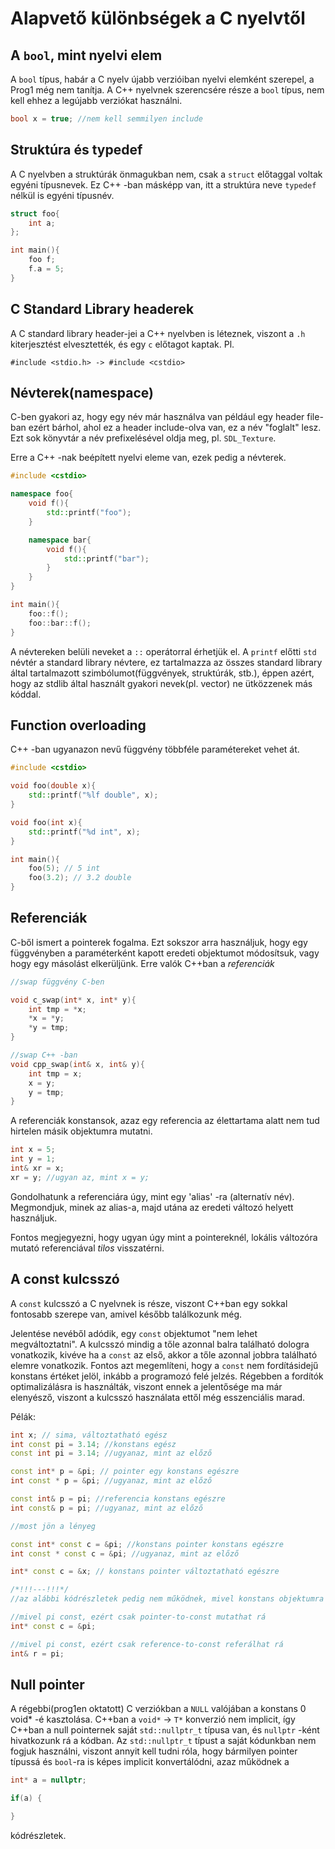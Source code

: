 # Alapvető különbségek a C nyelvtől

## A `bool`, mint nyelvi elem

A `bool` típus, habár a C nyelv újabb verzióiban nyelvi elemként szerepel, a Prog1 még nem tanítja. A C++ nyelvnek szerencsére része a `bool` típus, nem kell ehhez a legújabb verziókat használni.

```cpp
bool x = true; //nem kell semmilyen include
```

## Struktúra és typedef

A C nyelvben a struktúrák önmagukban nem, csak a `struct` előtaggal voltak egyéni típusnevek. Ez C++ -ban másképp van, itt a struktúra neve `typedef` nélkül is egyéni típusnév.

```cpp
struct foo{
    int a;
};

int main(){
    foo f;
    f.a = 5;
}
```

## C Standard Library headerek

A C standard library header-jei a C++ nyelvben is léteznek, viszont a `.h` kiterjesztést elvesztették, és egy `c` előtagot kaptak. Pl.
```
#include <stdio.h> -> #include <cstdio>
```

## Névterek(namespace)

C-ben gyakori az, hogy egy név már használva van például egy header file-ban ezért bárhol, ahol ez a header include-olva van, ez a név "foglalt" lesz. Ezt sok könyvtár a név prefixelésével oldja meg, pl. `SDL_Texture`.

Erre a C++ -nak beépített nyelvi eleme van, ezek pedig a névterek.

```cpp
#include <cstdio>

namespace foo{
    void f(){
        std::printf("foo");
    }

    namespace bar{
        void f(){
            std::printf("bar");
        }
    }
}

int main(){
    foo::f();
    foo::bar::f();
}
```

A névtereken belüli neveket a `::` operátorral érhetjük el. A `printf` előtti `std` névtér a standard library névtere, ez tartalmazza az összes standard library által tartalmazott szimbólumot(függvények, struktúrák, stb.), éppen azért, hogy az stdlib által használt gyakori nevek(pl. vector) ne ütközzenek más kóddal.



## Function overloading

C++ -ban ugyanazon nevű függvény többféle paramétereket vehet át.

```cpp
#include <cstdio>

void foo(double x){
    std::printf("%lf double", x);
}

void foo(int x){
    std::printf("%d int", x);
}

int main(){
    foo(5); // 5 int
    foo(3.2); // 3.2 double
}
```

## Referenciák

C-ből ismert a pointerek fogalma. Ezt sokszor arra használjuk, hogy egy függvényben a paraméterként kapott eredeti objektumot módosítsuk, vagy hogy egy másolást elkerüljünk.
Erre valók C++ban a *referenciák*

```cpp
//swap függvény C-ben

void c_swap(int* x, int* y){
    int tmp = *x;
    *x = *y;
    *y = tmp;
}

//swap C++ -ban
void cpp_swap(int& x, int& y){
    int tmp = x;
    x = y;
    y = tmp;
}
```

A referenciák konstansok, azaz egy referencia az élettartama alatt nem tud hirtelen másik objektumra mutatni.
```cpp
int x = 5;
int y = 1;
int& xr = x;
xr = y; //ugyan az, mint x = y;
```
Gondolhatunk a referenciára úgy, mint egy 'alias' -ra (alternatív név). Megmondjuk, minek az alias-a, majd utána az eredeti változó helyett használjuk.

Fontos megjegyezni, hogy ugyan úgy mint a pointereknél, lokális változóra mutató referenciával *tilos* visszatérni.

## A const kulcsszó

A `const` kulcsszó a C nyelvnek is része, viszont C++ban egy sokkal fontosabb szerepe van, amivel később találkozunk még.

Jelentése nevéből adódik, egy `const` objektumot "nem lehet megváltoztatni". A kulcsszó mindig a tőle azonnal balra található dologra vonatkozik, kivéve ha a `const` az első, akkor a tőle azonnal jobbra található elemre vonatkozik. 
Fontos azt megemlíteni, hogy a `const` nem fordításidejű konstans értéket jelöl, inkább a programozó felé jelzés. Régebben a fordítók optimalizálásra is használták, viszont ennek a jelentősége ma már elenyésző, viszont a kulcsszó használata ettől még esszenciális marad.

Pélák:
```cpp
int x; // sima, változtatható egész
int const pi = 3.14; //konstans egész
const int pi = 3.14; //ugyanaz, mint az előző

const int* p = &pi; // pointer egy konstans egészre
int const * p = &pi; //ugyanaz, mint az előző

const int& p = pi; //referencia konstans egészre
int const& p = pi; //ugyanaz, mint az előző

//most jön a lényeg

const int* const c = &pi; //konstans pointer konstans egészre
int const * const c = &pi; //ugyanaz, mint az előző

int* const c = &x; // konstans pointer változtatható egészre

/*!!!---!!!*/
//az alábbi kódrészletek pedig nem működnek, mivel konstans objektumra csak pointer-to-const és reference-to-const mutathat

//mivel pi const, ezért csak pointer-to-const mutathat rá
int* const c = &pi; 

//mivel pi const, ezért csak reference-to-const referálhat rá
int& r = pi; 
```

## Null pointer

A régebbi(prog1en oktatott) C verziókban a `NULL` valójában a konstans 0 void* -é kasztolása. C++ban a `void*` -> `T*` konverzió nem implicit, így C++ban a null pointernek saját `std::nullptr_t` típusa van, és `nullptr` -ként hivatkozunk rá a kódban. Az `std::nullptr_t` típust a saját kódunkban nem fogjuk használni, viszont annyit kell tudni róla, hogy bármilyen pointer típussá és `bool`-ra is képes implicit konvertálódni, azaz működnek a
```cpp
int* a = nullptr;

if(a) {

}
```
kódrészletek.